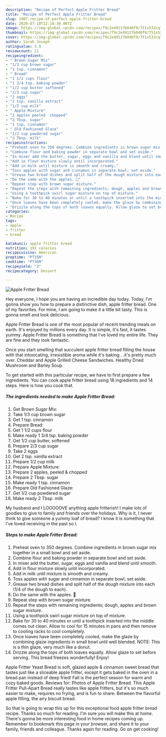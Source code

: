 ```yaml
---
description: "Recipe of Perfect Apple Fritter Bread"
title: "Recipe of Perfect Apple Fritter Bread"
slug: 1987-recipe-of-perfect-apple-fritter-bread
date: 2020-07-10T12:10:30.907Z
image: https://img-global.cpcdn.com/recipes/f9c2e49127b040f9/751x532cq70/apple-fritter-bread-recipe-main-photo.jpg
thumbnail: https://img-global.cpcdn.com/recipes/f9c2e49127b040f9/751x532cq70/apple-fritter-bread-recipe-main-photo.jpg
cover: https://img-global.cpcdn.com/recipes/f9c2e49127b040f9/751x532cq70/apple-fritter-bread-recipe-main-photo.jpg
author: Sarah Joseph
ratingvalue: 3.9
reviewcount: 11
recipeingredient:
- " Brown Sugar Mix"
- "1/3 cup brown sugar"
- "1 tsp. cinnamon"
- " Bread"
- "1 1/2 cups flour"
- "1 3/4 tsp. baking powder"
- "1/2 cup butter softened"
- "2/3 cup sugar"
- "2 eggs"
- "2 tsp. vanilla extract"
- "1/2 cup milk"
- " Apple Mixture"
- "2 apples peeled  chopped"
- "2 Tbsp. sugar"
- "1 tsp. cinnamon"
- " Old Fashioned Glaze"
- "1/2 cup powdered sugar"
- "2 Tbsp. milk"
recipeinstructions:
- "Preheat oven to 350 degrees. Combine ingredients in brown sugar mix together in a small bowl and set aside."
- "Combine flour and baking powder in separate bowl and set aside."
- "In mixer add the butter, sugar, eggs and vanilla and blend until smooth."
- "Add in flour mixture slowly until incorporated."
- "Add in milk until mixture is smooth and creamy."
- "Toss apples with sugar and cinnamon in separate bowl; set aside."
- "Grease two bread dishes and split half of the dough mixture into each (1/4 of the dough to each)."
- "Do the same with the apples. 🍎"
- "Repeat step with brown sugar mixture."
- "Repeat the steps with remaining ingredients; dough, apples and brown sugar mixture."
- "Using a toothpick swirl sugar mixture on top of mixture."
- "Bake for 30 to 40 minutes or until a toothpick inserted into the middle comes out clean. Allow to cool for 15 minutes in pans and then remove to cooling racks to cool completely."
- "Once loaves have been completely cooled, make the glaze by combining glaze ingredients in small bowl until well blended. NOTE: This is a thin glaze, very much like a donut."
- "Drizzle along the tops of both loaves equally. Allow glaze to set before serving. This bread freezes wonderfully! Enjoy!"
categories:
- Recipe
tags:
- apple
- fritter
- bread

katakunci: apple fritter bread 
nutrition: 191 calories
recipecuisine: American
preptime: "PT15M"
cooktime: "PT36M"
recipeyield: "3"
recipecategory: Dessert

---
```



![Apple Fritter Bread](https://img-global.cpcdn.com/recipes/f9c2e49127b040f9/751x532cq70/apple-fritter-bread-recipe-main-photo.jpg)

Hey everyone, I hope you are having an incredible day today. Today, I'm gonna show you how to prepare a distinctive dish, apple fritter bread. One of my favorites. For mine, I am going to make it a little bit tasty. This is gonna smell and look delicious.

Apple Fritter Bread is one of the most popular of recent trending meals on earth. It's enjoyed by millions every day. It is simple, it's fast, it tastes yummy. Apple Fritter Bread is something that I've loved my entire life. They are fine and they look fantastic.

Once you start smelling that succulent apple fritter bread filling the house with that intoxicating, irresistible aroma while it&#39;s baking.. .it&#39;s pretty much over. Cheddar and Apple Grilled Cheese Sandwiches. Healthy Dried Mushroom and Barley Soup.


To get started with this particular recipe, we have to first prepare a few ingredients. You can cook apple fritter bread using 18 ingredients and 14 steps. Here is how you cook that.

<!--inarticleads1-->

##### The ingredients needed to make Apple Fritter Bread:

1. Get  Brown Sugar Mix:
1. Take 1/3 cup brown sugar
1. Get 1 tsp. cinnamon
1. Prepare  Bread:
1. Get 1 1/2 cups flour
1. Make ready 1 3/4 tsp. baking powder
1. Get 1/2 cup butter, softened
1. Prepare 2/3 cup sugar
1. Take 2 eggs
1. Get 2 tsp. vanilla extract
1. Prepare 1/2 cup milk
1. Prepare  Apple Mixture:
1. Prepare 2 apples, peeled &amp; chopped
1. Prepare 2 Tbsp. sugar
1. Make ready 1 tsp. cinnamon
1. Prepare  Old Fashioned Glaze:
1. Get 1/2 cup powdered sugar
1. Make ready 2 Tbsp. milk


My husband and I LOOOOOVE anything apple fritterish! I make lots of goodies to give to family and friends over the holidays. Why is it, I never think to give someone a yummy loaf of bread? I know it is something that I&#39;ve loved receiving in the past so I. 

<!--inarticleads2-->

##### Steps to make Apple Fritter Bread:

1. Preheat oven to 350 degrees. Combine ingredients in brown sugar mix together in a small bowl and set aside.
1. Combine flour and baking powder in separate bowl and set aside.
1. In mixer add the butter, sugar, eggs and vanilla and blend until smooth.
1. Add in flour mixture slowly until incorporated.
1. Add in milk until mixture is smooth and creamy.
1. Toss apples with sugar and cinnamon in separate bowl; set aside.
1. Grease two bread dishes and split half of the dough mixture into each (1/4 of the dough to each).
1. Do the same with the apples. 🍎
1. Repeat step with brown sugar mixture.
1. Repeat the steps with remaining ingredients; dough, apples and brown sugar mixture.
1. Using a toothpick swirl sugar mixture on top of mixture.
1. Bake for 30 to 40 minutes or until a toothpick inserted into the middle comes out clean. Allow to cool for 15 minutes in pans and then remove to cooling racks to cool completely.
1. Once loaves have been completely cooled, make the glaze by combining glaze ingredients in small bowl until well blended. NOTE: This is a thin glaze, very much like a donut.
1. Drizzle along the tops of both loaves equally. Allow glaze to set before serving. This bread freezes wonderfully! Enjoy!


Apple Fritter Yeast Bread is soft, glazed apple &amp; cinnamon sweet bread that tastes just like a sliceable apple fritter, except it gets baked in the oven in a bread pan instead of deep fried! Fall is the perfect season for warm and cozy baked goods. Reviews for: Photos of Apple Fritter Bread. This Apple Fritter Pull-Apart Bread really tastes like apple fritters, but it&#39;s so much easier to make, requires no frying, and is fun to share. Between the flavorful apple filling, the airy biscuit bread. 

So that is going to wrap this up for this exceptional food apple fritter bread recipe. Thanks so much for reading. I'm sure you will make this at home. There's gonna be more interesting food in home recipes coming up. Remember to bookmark this page in your browser, and share it to your family, friends and colleague. Thanks again for reading. Go on get cooking!
